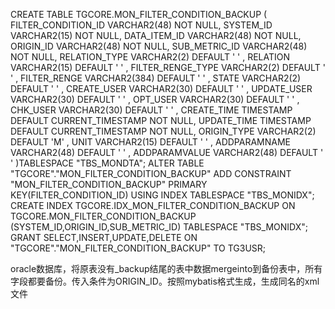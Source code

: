CREATE TABLE TGCORE.MON_FILTER_CONDITION_BACKUP (
	FILTER_CONDITION_ID VARCHAR2(48) NOT NULL,
	SYSTEM_ID VARCHAR2(15) NOT NULL,
	DATA_ITEM_ID VARCHAR2(48) NOT NULL,
	ORIGIN_ID VARCHAR2(48) NOT NULL,
	SUB_METRIC_ID VARCHAR2(48) NOT NULL,
	RELATION_TYPE VARCHAR2(2) DEFAULT ' ' ,
	RELATION VARCHAR2(15) DEFAULT ' ' ,
	FILTER_RENGE_TYPE VARCHAR2(2) DEFAULT ' ' ,
	FILTER_RENGE VARCHAR2(384) DEFAULT ' ' ,
	STATE VARCHAR2(2) DEFAULT ' ' ,
	CREATE_USER VARCHAR2(30) DEFAULT ' ' ,
	UPDATE_USER VARCHAR2(30) DEFAULT ' ' ,
	OPT_USER VARCHAR2(30) DEFAULT ' ' ,
	CHK_USER VARCHAR2(30) DEFAULT ' ' ,
	CREATE_TIME TIMESTAMP DEFAULT CURRENT_TIMESTAMP  NOT NULL,
	UPDATE_TIME TIMESTAMP DEFAULT CURRENT_TIMESTAMP  NOT NULL,
	ORIGIN_TYPE VARCHAR2(2) DEFAULT 'M' ,
	UNIT VARCHAR2(15) DEFAULT ' ' ,
	ADDPARAMNAME VARCHAR2(48) DEFAULT ' ' ,
	ADDPARAMVALUE VARCHAR2(48) DEFAULT ' ' 
)TABLESPACE "TBS_MONDTA";
ALTER TABLE "TGCORE"."MON_FILTER_CONDITION_BACKUP" ADD CONSTRAINT "MON_FILTER_CONDITION_BACKUP" PRIMARY KEY(FILTER_CONDITION_ID) USING INDEX TABLESPACE "TBS_MONIDX";
CREATE
INDEX TGCORE.IDX_MON_FILTER_CONDITION_BACKUP ON TGCORE.MON_FILTER_CONDITION_BACKUP (SYSTEM_ID,ORIGIN_ID,SUB_METRIC_ID) TABLESPACE "TBS_MONIDX";
GRANT SELECT,INSERT,UPDATE,DELETE ON "TGCORE"."MON_FILTER_CONDITION_BACKUP" TO TG3USR;

oracle数据库，将原表没有_backup结尾的表中数据mergeinto到备份表中，所有字段都要备份。传入条件为ORIGIN_ID。按照mybatis格式生成，生成同名的xml文件
